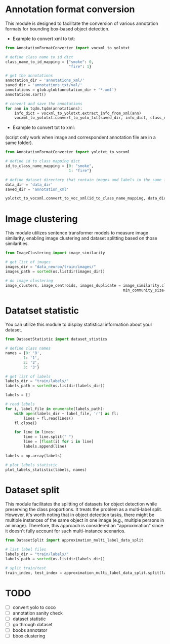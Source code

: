 # Annotation format conversion

This module is designed to facilitate the conversion of various annotation formats for bounding box-based object detection.

- Example to convert xml to txt:

```python
from AnnotationFormatConverter import vocxml_to_yolotxt

# define class name to id dict
class_name_to_id_mapping = {"smoke": 0,
                            "fire": 1}

# get the annotations
annotation_dir = 'annotations_xml/'
saved_dir = 'annotations_txt/val/'
annotations = glob.glob(annotation_dir + '*.xml')
annotations.sort()

# convert and save the annotations
for ann in tqdm.tqdm(annotations):
    info_dict = vocxml_to_yolotxt.extract_info_from_xml(ann)
    vocxml_to_yolotxt.convert_to_yolo_txt(saved_dir, info_dict, class_name_to_id_mapping)
```

- Example to convert txt to xml:

(script only work when image and correspondent annotation file are in a same folder).

```python
from AnnotationFormatConverter import yolotxt_to_vocxml

# define id to class mapping dict
id_to_class_name_mapping = {0: "smoke",
                            1: "fire"}

# define dataset directory that contain images and labels in the same folder
data_dir = 'data_dir'
saved_dir = 'annotation_xml'

yolotxt_to_vocxml.convert_to_voc_xml(id_to_class_name_mapping, data_dir, 'saved_dir')
```

# Image clustering

This module utilizes sentence transformer models to measure image similarity, enabling image clustering and dataset splitting based on those similarities.

```python
from ImageClustering import image_similarity

# get list of images
images_dir = "data_neuroo/train/images/"
images_path = sorted(os.listdir(images_dir))

# do image clustering
image_clusters, image_centroids, images_duplicate = image_similarity.cluster(root=images_dir, images_list=images_path,, sim_threshold=0.93,  
                                                    min_community_size=1, emb_batch_size=64, cluster_batch_size=128, size=320)
```

# Datatset statistic

You can utilize this module to display statistical information about your dataset.

```python
from DatasetStatistic import dataset_stistics

# define class names
names = {0: '0',
        1: '1', 
        2: '2',
        3: '3'}

# get list of labels
labels_dir = "train/labels/"
labels_path = sorted(os.listdir(labels_dir))

labels = []

# read labels
for i, label_file in enumerate(labels_path):
    with open(labels_dir + label_file, 'r') as fl:
        lines = fl.readlines()
    fl.close()

    for line in lines:
        line = line.split(" ")
        line = [float(i) for i in line]
        labels.append(line)
    
labels = np.array(labels)

# plot labels statistic
plot_labels_statistic(labels, names)
```

# Dataset split

This module facilitates the splitting of datasets for object detection while preserving the class proportions. It treats the problem as a multi-label split. However, it's worth noting that in object detection tasks, there might be multiple instances of the same object in one image (e.g., multiple persons in an image). Therefore, this approach is considered an "approximation" since it doesn't fully account for such multi-instance scenarios.

```python
from DatasetSplit import approximation_multi_label_data_split

# list label files
labels_dir = "train/labels/"
labels_path = sorted(os.listdir(labels_dir))

# split train/test
train_index, test_index = approximation_multi_label_data_split.split(labels_path=labels_path, labels_dir=labels_dir, n_splits=7, shuffle=True, random_state=0)
```

# TODO
- [ ] convert yolo to coco
- [ ] annotation sanity check
- [ ] dataset statistic
- [ ] go through dataset
- [ ] boobs annotator
- [ ] bbox clustering